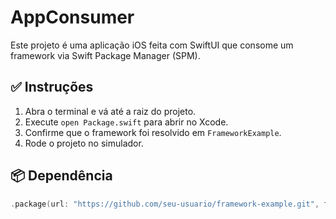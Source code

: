 # AppConsumer

Este projeto é uma aplicação iOS feita com SwiftUI que consome um framework via Swift Package Manager (SPM).

## ✅ Instruções

1. Abra o terminal e vá até a raiz do projeto.
2. Execute `open Package.swift` para abrir no Xcode.
3. Confirme que o framework foi resolvido em `FrameworkExample`.
4. Rode o projeto no simulador.

## 📦 Dependência

```swift
.package(url: "https://github.com/seu-usuario/framework-example.git", from: "1.0.0")
```
